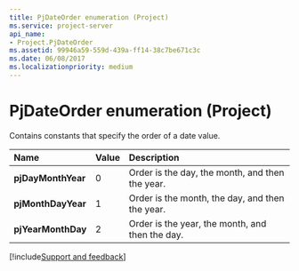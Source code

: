 ```yaml
---
title: PjDateOrder enumeration (Project)
ms.service: project-server
api_name:
- Project.PjDateOrder
ms.assetid: 99946a59-559d-439a-ff14-38c7be671c3c
ms.date: 06/08/2017
ms.localizationpriority: medium
---
```



# PjDateOrder enumeration (Project)

Contains constants that specify the order of a date value.



|Name|Value|Description|
|:-----|:-----|:-----|
|**pjDayMonthYear**|0|Order is the day, the month, and then the year.|
|**pjMonthDayYear**|1|Order is the month, the day, and then the year.|
|**pjYearMonthDay**|2|Order is the year, the month, and then the day.|

[!include[Support and feedback](~/includes/feedback-boilerplate.md)]